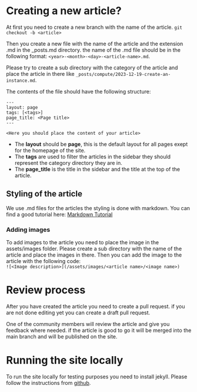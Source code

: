 # Creating a new article?
At first you need to create a new branch with the name of the article.
`git checkout -b <article>`

Then you create a new file with the name of the article and the extension .md in the _posts.md directory. the name of the .md file should be in the following format: `<year>-<month>-<day>-<article-name>.md`.  

Please try to create a sub directory with the category of the article and place the article in there like `_posts/compute/2023-12-19-create-an-instance.md`.  

The contents of the file should have the following structure:

```
---
layout: page
tags: [<tags>]
page_title: <Page title>
---

<Here you should place the content of your article>
```
- The **layout** should be **page**, this is the default layout for all pages exept for the homepage of the site.
- The **tags** are used to filter the articles in the sidebar they should represent the category directory they are in.
- The **page_title** is the title in the sidebar and the title at the top of the article.  



## Styling of the article
We use .md files for the articles the styling is done with markdown.
You can find a good tutorial here: [Markdown Tutorial](https://guides.github.com/features/mastering-markdown/)

### Adding images
To add images to the article you need to place the image in the assets/images folder.
Please create a sub directory with the name of the article and place the images in there.
Then you can add the image to the article with the following code:  
`![<Image description>](/assets/images/<article name>/<image name>)`

# Review process
After you have created the article you need to create a pull request. if you are not done editing yet you can create a draft pull request.

One of the community members will review the article and give you feedback where needed. if the article is good to go it will be merged into the main branch and will be published on the site.

# Running the site locally
To run the site locally for testing purposes you need to install jekyll.
Please follow the instructions from [github](https://docs.github.com/en/pages/setting-up-a-github-pages-site-with-jekyll/testing-your-github-pages-site-locally-with-jekyll).